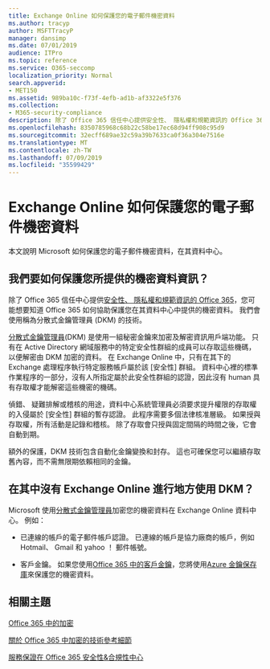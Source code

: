 ```yaml
---
title: Exchange Online 如何保護您的電子郵件機密資料
ms.author: tracyp
author: MSFTTracyP
manager: dansimp
ms.date: 07/01/2019
audience: ITPro
ms.topic: reference
ms.service: O365-seccomp
localization_priority: Normal
search.appverid:
- MET150
ms.assetid: 989ba10c-f73f-4efb-ad1b-af3322e5f376
ms.collection:
- M365-security-compliance
description: 除了 Office 365 信任中心提供安全性、 隱私權和規範資訊的 Office 365，您可能想要知道 Office 365 如何協助保護您在其資料中心中提供的機密資料。 我們會使用稱為分散式金鑰管理員 (DKM) 的技術。
ms.openlocfilehash: 8350785968c68b22c58be17ec68d94ff908c95d9
ms.sourcegitcommit: 32ecff689ae32c59a39b7633ca0f36a304e7516e
ms.translationtype: MT
ms.contentlocale: zh-TW
ms.lasthandoff: 07/09/2019
ms.locfileid: "35599429"
---
```

# <a name="how-exchange-online-secures-your-email-secrets"></a>Exchange Online 如何保護您的電子郵件機密資料

本文說明 Microsoft 如何保護您的電子郵件機密資料，在其資料中心。
  
## <a name="how-do-we-secure-secret-information-provided-by-you"></a>我們要如何保護您所提供的機密資料資訊？

除了 Office 365 信任中心提供[安全性、 隱私權和規範資訊的 Office 365](https://go.microsoft.com/fwlink/?linkid=874644)，您可能想要知道 Office 365 如何協助保護您在其資料中心中提供的機密資料。 我們會使用稱為分散式金鑰管理員 (DKM) 的技術。
  
[分散式金鑰管理員](office-365-bitlocker-and-distributed-key-manager-for-encryption.md)(DKM) 是使用一組秘密金鑰來加密及解密資訊用戶端功能。 只有在 Active Directory 網域服務中的特定安全性群組的成員可以存取這些機碼，以便解密由 DKM 加密的資料。 在 Exchange Online 中，只有在其下的 Exchange 處理程序執行特定服務帳戶屬於該 [安全性] 群組。 資料中心裡的標準作業程序的一部分，沒有人所指定屬於此安全性群組的認證，因此沒有 human 具有存取權才能解密這些機密的機碼。
  
偵錯、 疑難排解或稽核的用途，資料中心系統管理員必須要求提升權限的存取權的入侵屬於 [安全性] 群組的暫存認證。 此程序需要多個法律核准層級。 如果授與存取權，所有活動是記錄和稽核。 除了存取會只授與固定間隔的時間之後，它會自動到期。
  
額外的保護，DKM 技術包含自動化金鑰變換和封存。 這也可確保您可以繼續存取舊內容，而不需無限期依賴相同的金鑰。
  
## <a name="where-does-exchange-online-make-use-of-dkm"></a>在其中沒有 Exchange Online 進行地方使用 DKM？

Microsoft 使用[分散式金鑰管理員](office-365-bitlocker-and-distributed-key-manager-for-encryption.md)加密您的機密資料在 Exchange Online 資料中心。 例如：
  
- 已連線的帳戶的電子郵件帳戶認證。 已連線的帳戶是協力廠商的帳戶，例如 Hotmail、 Gmail 和 yahoo ！ 郵件帳號。
    
- 客戶金鑰。 如果您使用[Office 365 中的客戶金鑰](controlling-your-data-using-customer-key.md)，您將使用[Azure 金鑰保存庫](https://docs.microsoft.com/azure/key-vault/key-vault-whatis)來保護您的機密資料。
    
## <a name="related-topics"></a>相關主題

[Office 365 中的加密](encryption.md)
  
[關於 Office 365 中加密的技術參考細節](technical-reference-details-about-encryption.md)
  
[服務保證在 Office 365 安全性&amp;合規性中心](https://go.microsoft.com/fwlink/?linkid=874645)
  

